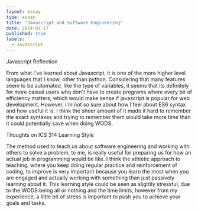 ```yaml
---
layout: essay
type: essay
title: "Javascript and Software Engineering"
date: 2024-01-17
published: true
labels:
  - Javascript
---
```

 Javascript Reflection

From what I've learned about Javascript, it is one of the more higher level languages that I know, other than python. Considering that many features seem to be automated, like the type of variables, it seems that its definitely for more casual users who don't have to create programs where every bit of efficiency matters, which would make sense if javascript is popular for web development. However, i'm not so sure about how I feel about ES6 syntax and how useful it is. I think the sheer amount of it made it hard to remember the exact syntaxes and trying to remember them would take more time than it could potentially save when doing WODS.

 Thoughts on ICS 314 Learning Style 

The method used to teach us about software engineering and working with others to solve a problem, to me, is really useful for preparing us for how an actual job in programming would be like. I think the athletic approach to teaching, where you keep doing regular practice and reinforcement of coding, to improve is very important because you learn the most when you are engaged and actually working with something than just passively learning about it. This learning style could be seen as slightly stressful, due to the WODS being all or nothing and the time limits, however from my experience, a little bit of stress is important to push you to achieve your goals and tasks. 
